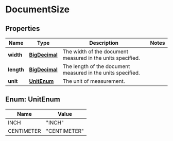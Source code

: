 # DocumentSize

## Properties
Name | Type | Description | Notes
------------ | ------------- | ------------- | -------------
**width** | [**BigDecimal**](BigDecimal.md) | The width of the document measured in the units specified. | 
**length** | [**BigDecimal**](BigDecimal.md) | The length of the document measured in the units specified. | 
**unit** | [**UnitEnum**](#UnitEnum) | The unit of measurement. | 

<a name="UnitEnum"></a>
## Enum: UnitEnum
Name | Value
---- | -----
INCH | &quot;INCH&quot;
CENTIMETER | &quot;CENTIMETER&quot;
